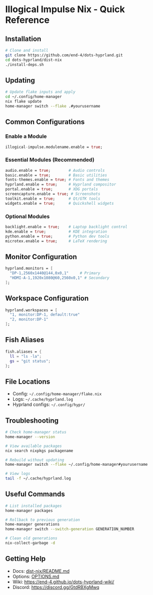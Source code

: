 # Illogical Impulse Nix - Quick Reference

## Installation

```bash
# Clone and install
git clone https://github.com/end-4/dots-hyprland.git
cd dots-hyprland/dist-nix
./install-deps.sh
```

## Updating

```bash
# Update flake inputs and apply
cd ~/.config/home-manager
nix flake update
home-manager switch --flake .#yourusername
```

## Common Configurations

### Enable a Module
```nix
illogical-impulse.modulename.enable = true;
```

### Essential Modules (Recommended)
```nix
audio.enable = true;        # Audio controls
basic.enable = true;        # Basic utilities
fonts-themes.enable = true; # Fonts and themes
hyprland.enable = true;     # Hyprland compositor
portal.enable = true;       # XDG portals
screencapture.enable = true; # Screenshots
toolkit.enable = true;      # Qt/GTK tools
widgets.enable = true;      # Quickshell widgets
```

### Optional Modules
```nix
backlight.enable = true;    # Laptop backlight control
kde.enable = true;          # KDE integration
python.enable = true;       # Python dev tools
microtex.enable = true;     # LaTeX rendering
```

## Monitor Configuration

```nix
hyprland.monitors = [
  "DP-1,2560x1440@144,0x0,1"     # Primary
  "HDMI-A-1,1920x1080@60,2560x0,1" # Secondary
];
```

## Workspace Configuration

```nix
hyprland.workspaces = [
  "1, monitor:DP-1, default:true"
  "2, monitor:DP-1"
];
```

## Fish Aliases

```nix
fish.aliases = {
  ll = "ls -la";
  gs = "git status";
};
```

## File Locations

- Config: `~/.config/home-manager/flake.nix`
- Logs: `~/.cache/hyprland.log`
- Hyprland configs: `~/.config/hypr/`

## Troubleshooting

```bash
# Check home-manager status
home-manager --version

# View available packages
nix search nixpkgs packagename

# Rebuild without updating
home-manager switch --flake ~/.config/home-manager#yourusername

# View logs
tail -f ~/.cache/hyprland.log
```

## Useful Commands

```bash
# List installed packages
home-manager packages

# Rollback to previous generation
home-manager generations
home-manager switch --switch-generation GENERATION_NUMBER

# Clean old generations
nix-collect-garbage -d
```

## Getting Help

- Docs: [dist-nix/README.md](README.md)
- Options: [OPTIONS.md](../OPTIONS.md)
- Wiki: https://end-4.github.io/dots-hyprland-wiki/
- Discord: https://discord.gg/GtdRBXgMwq
